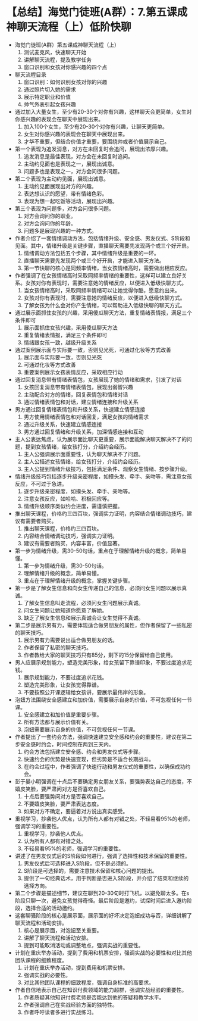 # 【总结】海觉门徒班(A群）：7.第五课成神聊天流程（上）低阶快聊

-   海觉门徒班(A群）第五课成神聊天流程（上）
    1.  测试麦克风，快速聊天开始
    2.  讲解聊天流程，提及教学任务
    3.  窗口识别和女孩对你感兴趣的四个点
-   聊天流程目录
    1.  窗口识别：如何识别女孩对你的兴趣
    2.  通过照片切入她的需求
    3.  展示特定职业和价值
    4.  帅气外表引起女孩兴趣
-   通过加入大量女生，至少有20-30个对你有兴趣，这样聊天会更简单，女生对你感兴趣的表现会在聊天中展现出来。
    1.  加入100个女生，至少有20-30个对你有兴趣，让聊天更简单。
    2.  女生对你感兴趣的表现会在聊天中展现出来。
    3.  才华不重要，但结合价值才重要，要围绕帅或者价值展示自己。
-   第一个表现为追发消息，对方在未回复时会追问，展现出浓厚兴趣。
    1.  追发消息是最佳表现，对方会在未回复时追问。
    2.  主动约见面也是表现之一，展现出诚意。
    3.  问题多也是表现之一，对方会问很多问题。
-   第二个表现为主动约见面，展现出诚意。
    1.  主动约见面展现出对方的兴趣。
    2.  表达想认识的愿望，带有情绪色彩。
    3.  表现为想一起吃饭等活动，展现出兴趣。
-   第三个表现为问题多，对方会问很多问题。
    1.  对方会询问你的职业。
    2.  对方会询问你的年龄。
    3.  问题多是展现兴趣的一种方式。
-   作者介绍了一套情绪调动方法，包括情绪升级、安全感、男友仪式、S阶段和见面。其中，情绪升级是关键步骤，直播聊天需要先发现两个或三个好开启。
    1.  情绪调动方法包括五个步骤，其中情绪升级是重要的一环。
    2.  直播聊天需要先发现两个或三个好开启，才能进入聊天方法。
    3.  第一节快聊的核心是同频率情绪，当女孩情绪高时，需要做出相应反应。
-   作者强调了在女孩情绪高时采取同频率情绪的重要性，这样可以建立良好关系。女孩对你有表现时，需要注意她的情绪反应，以便进入低级快聊方式。
    1.  当女孩情绪高时，采取同频率情绪可以让她觉得你酷，愿意约出来。
    2.  女孩对你有表现时，需要注意她的情绪反应，以便进入低级快聊方式。
    3.  了解女孩为什么会对你产生情绪，可以帮助进入低级快聊的聊天方式。
-   通过展示面抓住女孩的兴趣，采用傻瓜聊天方法，重复情绪表情报，满足三个条件即可
    1.  展示面抓住女孩兴趣，采用傻瓜聊天方法
    2.  重复情绪表情报，满足三个条件即可
    3.  情绪跟女孩一致，越级升级关系
-   通过案例展示面与实际要一致，否则见光死，可通过化妆等方式改善
    1.  展示面与实际要一致，否则见光死
    2.  可通过化妆等方式改善
    3.  重要案例展示女孩表情反应，采取相应行动
-   通过回复消息带有情绪表情包，女孩展现了她的情绪和需求，引发了对话
    1.  女孩回复消息带有情绪表情包，展现出弱智兴趣
    2.  主动配合对方的情绪，回复表情包和情绪对话
    3.  通过情绪表情包和对话，建立情绪连接和升级关系
-   男方通过回复情绪表情包和升级关系，快速建立情感连接
    1.  男方使用情绪表情包和对话回复，满足女孩的情绪需求
    2.  通过升级关系，快速建立情感连接
    3.  男方通过回复情绪和升级关系，加深情感连接和互动
-   主人公表达焦虑，认为展示面比聊天更重要，展示面能解决聊天解决不了的问题，提到女孩情绪，给女孩打分，介绍约会经历。
    1.  主人公强调展示面重要性，认为聊天解决不了问题。
    2.  主人公描述女孩情绪，给女孩打分，介绍约会经历。
    3.  主人公提到情绪升级技巧，包括满足条件、观察女生情绪、按步骤升级。
-   情绪升级技巧包括逐步升级亲密程度，如摸头发、牵手、亲吻等，需注意女孩反应，不可过于急进。
    1.  逐步升级亲密程度，如摸头发、牵手、亲吻等。
    2.  注意女孩反应，如哈哈、积极回应等。
    3.  情绪升级顺序类似约会进度，需谨慎把握。
-   推出聊天课程，价格约三四百块，强调实力证明，内容结合情绪调动技巧，建议有需要者购买。
    1.  推出聊天课程，价格约三四百块。
    2.  内容结合情绪调动技巧，强调实力证明。
    3.  建议有需要者购买，内容丰富，价值显著。
-   第一步为情绪升级，需30-50句话，重点在于理解情绪升级的概念，简单易懂。
    1.  第一步为情绪升级，需30-50句话。
    2.  理解情绪升级的概念，简单易懂。
    3.  重点在于理解情绪升级的概念，掌握关键步骤。
-   第一步是了解女生信息和向女生传递自己的信息，必须问女生问题以展示真诚。
    1.  了解女生信息叫走流程，必须问女生问题展示真诚。
    2.  问女生问题让她知道你愿意了解她。
    3.  缺乏了解女生信息和展示真诚会让女生觉得不真诚。
-   第二步是展示男有力，需要体现适合做男朋友的属性，但作者保留了一些私密的聊天技巧。
    1.  展示男有力需要说出适合做男朋友的话。
    2.  作者保留了私密的聊天技巧。
    3.  作者教给大家的聊天技巧只有85分，剩下的15分保留给自己使用。
-   男人应展示规划能力，塑造完美形象，给女孩留下靠谱印象，不要过度追求花钱。 
    1.  展示规划能力，不要过度追求花钱。
    2.  塑造完美形象，让女孩觉得靠谱。
    3.  不要按照公开课逻辑给女孩讲，要展示最伟岸的形象。
-   泡妞方法围绕安全感建立和加价值，需要展示自身的价值，不可忽视任何一节课。
    1.  安全感建立和加价值是重要步骤。
    2.  所有方法都与展示价值有关。
    3.  泡妞需要展示自身的价值，不可忽视任何一节课。
-   作者提出了一套约会方法，强调快速建立安全感和约会的重要性，建议在第二步安全感时约会，时间控制在两到三天内。
    1.  约会方法包括建立安全感、约会和男友仪式等步骤。
    2.  快速约会的优势是快速变现，但劣势是不适合长期战斗。
    3.  在约会过程中，作者强调了快速行动和男友仪式的重要性，以确保成功约会。
-   彭于晏小明强调在十点后不要确定男女朋友关系，要强势表达自己的态度，不嬉皮笑脸，要严肃问对方是否喜欢自己。
    1.  十点后要强势问对方是否喜欢自己。
    2.  不要嬉皮笑脸，要严肃表达态度。
    3.  如果对方不确定，要逼着对方说出真实感受。
-   重视学习，抄袭他人优点，认为所有人都有对错之处，不轻易看95%的老师，强调学习的重要性。
    1.  重视学习，抄袭他人优点。
    2.  认为所有人都有对错之处。
    3.  不轻易看95%的老师，强调学习的重要性。
-   讲述了在男友仪式后的S阶段如何进行，强调了选择性和技术保留的重要性。
    1.  男友仪式后可选择进入S阶段，但不是必须的。
    2.  S阶段是可选择的，需要注意技术保留和核心问题的提出。
    3.  提供了一句经典话术，用于判断是否进入S阶段，并介绍了结束和继续的选择方向。
-   第二个步骤是描述细节，建议在聊到20-30句时打飞机，以避免聊太多。在s阶段只聊一次，避免女孩觉得奇怪。最后阶段是邀约，试探时间后进入邀约阶段，选择合适的活动邀约。
-   这套聊骚阶段的核心是展示面，展示面的好坏决定泡妞成功与否，详细讲解了聊天流程和活动安排。
    1.  核心是展示面，对泡妞至关重要。
    2.  讲解了聊天流程和活动安排。
    3.  提到可能取消活动或调整地点，强调实战的重要性。
-   计划在重庆举办活动，提到了费用和机票安排，强调实战的必要性和对比其他团队课程的细致程度。
    1.  计划在重庆举办活动，提到费用和机票安排。
    2.  强调实战的必要性。
    3.  对比其他团队课程的细致程度，强调自身标准的高要求。
-   作者自信地表示自己在知识付费领域的能力超群，强调实战经验的重要性。
    1.  作者质疑其他知识付费老师是否能达到他的答疑和教学水平。
    2.  作者强调自己在实战经验方面的独特性。
    3.  作者呼吁读者多进行实战练习。